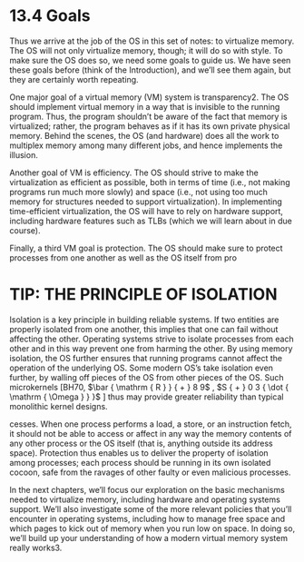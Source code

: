 # 13.4 Goals  

Thus we arrive at the job of the OS in this set of notes: to virtualize memory. The OS will not only virtualize memory, though; it will do so with style. To make sure the OS does so, we need some goals to guide us. We have seen these goals before (think of the Introduction), and we’ll see them again, but they are certainly worth repeating.  

One major goal of a virtual memory (VM) system is transparency2. The OS should implement virtual memory in a way that is invisible to the running program. Thus, the program shouldn’t be aware of the fact that memory is virtualized; rather, the program behaves as if it has its own private physical memory. Behind the scenes, the OS (and hardware) does all the work to multiplex memory among many different jobs, and hence implements the illusion.  

Another goal of VM is efficiency. The OS should strive to make the virtualization as efficient as possible, both in terms of time (i.e., not making programs run much more slowly) and space (i.e., not using too much memory for structures needed to support virtualization). In implementing time-efficient virtualization, the OS will have to rely on hardware support, including hardware features such as TLBs (which we will learn about in due course).  

Finally, a third VM goal is protection. The OS should make sure to protect processes from one another as well as the OS itself from pro  

# TIP: THE PRINCIPLE OF ISOLATION  

Isolation is a key principle in building reliable systems. If two entities are properly isolated from one another, this implies that one can fail without affecting the other. Operating systems strive to isolate processes from each other and in this way prevent one from harming the other. By using memory isolation, the OS further ensures that running programs cannot affect the operation of the underlying OS. Some modern OS’s take isolation even further, by walling off pieces of the OS from other pieces of the OS. Such microkernels [BH70, $\bar { \mathrm { R } } { + } 8 9$ , $S { + } 0 3 { \dot { \mathrm { \Omega } } }$ ] thus may provide greater reliability than typical monolithic kernel designs.  

cesses. When one process performs a load, a store, or an instruction fetch, it should not be able to access or affect in any way the memory contents of any other process or the OS itself (that is, anything outside its address space). Protection thus enables us to deliver the property of isolation among processes; each process should be running in its own isolated cocoon, safe from the ravages of other faulty or even malicious processes.  

In the next chapters, we’ll focus our exploration on the basic mechanisms needed to virtualize memory, including hardware and operating systems support. We’ll also investigate some of the more relevant policies that you’ll encounter in operating systems, including how to manage free space and which pages to kick out of memory when you run low on space. In doing so, we’ll build up your understanding of how a modern virtual memory system really works3.  


